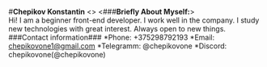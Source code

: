 #**Chepikov Konstantin**
<>
<###**Briefly About Myself:**>  
Hi! I am a beginner front-end developer. I work well in the company. I study new technologies with great interest. Always open to new things.
###Contact information###
*Phone: +375298792193
*Email: chepikovone1@gmail.com
*Telegramm: @chepikovone
*Discord: chepikovone(@chepikovone)

